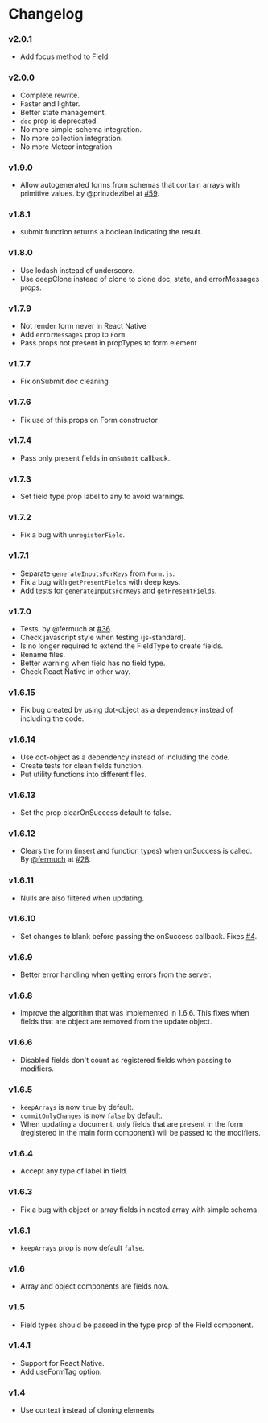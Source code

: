 # Changelog

### v2.0.1

- Add focus method to Field.

### v2.0.0

- Complete rewrite.
- Faster and lighter.
- Better state management.
- ```doc``` prop is deprecated.
- No more simple-schema integration.
- No more collection integration.
- No more Meteor integration

### v1.9.0

- Allow autogenerated forms from schemas that contain arrays with primitive values. by @prinzdezibel at [#59](https://github.com/nicolaslopezj/simple-react-form/pull/59).

### v1.8.1

- submit function returns a boolean indicating the result.

### v1.8.0

- Use lodash instead of underscore.
- Use deepClone instead of clone to clone doc, state, and errorMessages props.

### v1.7.9

- Not render form never in React Native
- Add ```errorMessages``` prop to ```Form```
- Pass props not present in propTypes to form element

### v1.7.7

- Fix onSubmit doc cleaning

### v1.7.6

- Fix use of this.props on Form constructor

### v1.7.4

- Pass only present fields in ```onSubmit``` callback.

### v1.7.3

- Set field type prop label to any to avoid warnings.

### v1.7.2

- Fix a bug with ```unregisterField```.

### v1.7.1

- Separate ```generateInputsForKeys``` from ```Form.js```.
- Fix a bug with ```getPresentFields``` with deep keys.
- Add tests for ```generateInputsForKeys``` and ```getPresentFields```.

### v1.7.0

- Tests. by @fermuch at [#36](https://github.com/nicolaslopezj/simple-react-form/pull/36).
- Check javascript style when testing (js-standard).
- Is no longer required to extend the FieldType to create fields.
- Rename files.
- Better warning when field has no field type.
- Check React Native in other way.

### v1.6.15

- Fix bug created by using dot-object as a dependency instead of including the code.

### v1.6.14

- Use dot-object as a dependency instead of including the code.
- Create tests for clean fields function.
- Put utility functions into different files.

### v1.6.13

- Set the prop clearOnSuccess default to false.

### v1.6.12

- Clears the form (insert and function types) when onSuccess is called. By [@fermuch](https://github.com/fermuch) at [#28](https://github.com/nicolaslopezj/simple-react-form/pull/28).

### v1.6.11

- Nulls are also filtered when updating.

### v1.6.10

- Set changes to blank before passing the onSuccess callback. Fixes [#4](https://github.com/nicolaslopezj/simple-react-form/issues/4).

### v1.6.9

- Better error handling when getting errors from the server.

### v1.6.8

- Improve the algorithm that was implemented in 1.6.6. This fixes when fields that
are object are removed from the update object.

### v1.6.6

- Disabled fields don't count as registered fields when passing to modifiers.

### v1.6.5

- ```keepArrays``` is now ```true``` by default.
- ```commitOnlyChanges``` is now ```false``` by default.
- When updating a document, only fields that are present in the form (registered
  in the main form component) will be passed to the modifiers.

### v1.6.4

- Accept any type of label in field.

### v1.6.3

- Fix a bug with object or array fields in nested array with simple schema.

### v1.6.1

- ```keepArrays``` prop is now default ```false```.

### v1.6

- Array and object components are fields now.


### v1.5

- Field types should be passed in the type prop of the Field component.

### v1.4.1

- Support for React Native.
- Add useFormTag option.

### v1.4

- Use context instead of cloning elements.
